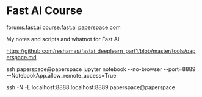# Fast AI Course

 forums.fast.ai
 course.fast.ai
 paperspace.com

My notes and scripts and whatnot for Fast AI

https://github.com/reshamas/fastai_deeplearn_part1/blob/master/tools/paperspace.md

ssh paperspace@paperspace
jupyter notebook --no-browser --port=8889 --NotebookApp.allow_remote_access=True

ssh -N -L localhost:8888:localhost:8889 paperspace@paperspace
